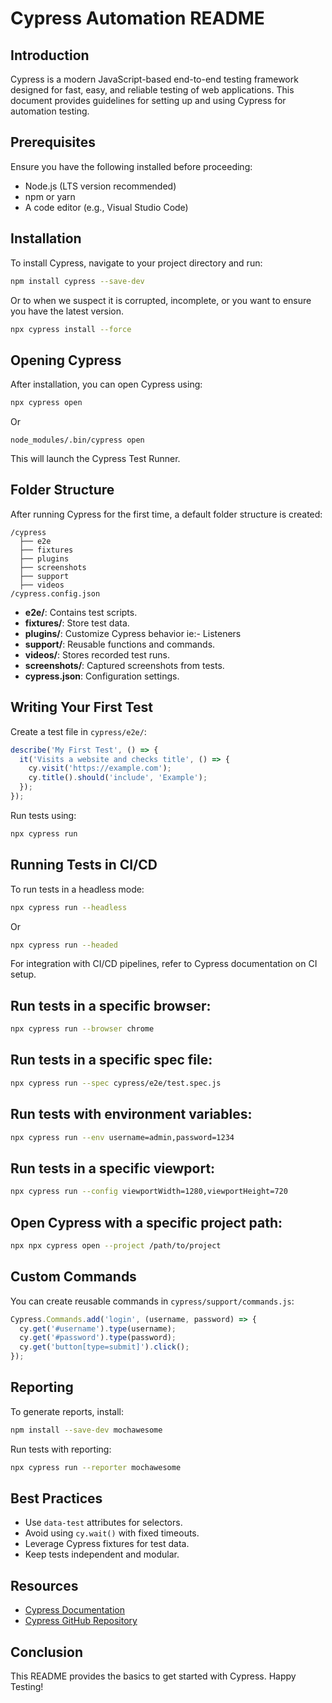 # Cypress Automation README

## Introduction

Cypress is a modern JavaScript-based end-to-end testing framework designed for fast, easy, and reliable testing of web applications. This document provides guidelines for setting up and using Cypress for automation testing.

## Prerequisites

Ensure you have the following installed before proceeding:

- Node.js (LTS version recommended)
- npm or yarn
- A code editor (e.g., Visual Studio Code)

## Installation

To install Cypress, navigate to your project directory and run:

```sh
npm install cypress --save-dev
```
Or to when we suspect it is corrupted, incomplete, or you want to ensure you have the latest version.
```sh
npx cypress install --force
```
## Opening Cypress

After installation, you can open Cypress using:

```sh
npx cypress open
```

Or 
```
node_modules/.bin/cypress open
```

This will launch the Cypress Test Runner.

## Folder Structure

After running Cypress for the first time, a default folder structure is created:

```
/cypress
  ├── e2e
  ├── fixtures
  ├── plugins
  ├── screenshots
  ├── support
  ├── videos
/cypress.config.json
```

- **e2e/**: Contains test scripts.
- **fixtures/**: Store test data.
- **plugins/**: Customize Cypress behavior ie:- Listeners
- **support/**: Reusable functions and commands.
- **videos/**: Stores recorded test runs.
- **screenshots/**: Captured screenshots from tests.
- **cypress.json**: Configuration settings.

## Writing Your First Test

Create a test file in `cypress/e2e/`:

```javascript
describe('My First Test', () => {
  it('Visits a website and checks title', () => {
    cy.visit('https://example.com');
    cy.title().should('include', 'Example');
  });
});
```

Run tests using:

```sh
npx cypress run
```

## Running Tests in CI/CD

To run tests in a headless mode:

```sh
npx cypress run --headless
```
Or

```sh
npx cypress run --headed
```
For integration with CI/CD pipelines, refer to Cypress documentation on CI setup.

## Run tests in a specific browser:
```sh
npx cypress run --browser chrome
```
## Run tests in a specific spec file:
```sh
npx cypress run --spec cypress/e2e/test.spec.js
```
## Run tests with environment variables:
```sh
npx cypress run --env username=admin,password=1234
```
## Run tests in a specific viewport:
```sh
npx cypress run --config viewportWidth=1280,viewportHeight=720
```
## Open Cypress with a specific project path:
```sh
npx npx cypress open --project /path/to/project
```
## Custom Commands

You can create reusable commands in `cypress/support/commands.js`:

```javascript
Cypress.Commands.add('login', (username, password) => {
  cy.get('#username').type(username);
  cy.get('#password').type(password);
  cy.get('button[type=submit]').click();
});
```

## Reporting

To generate reports, install:

```sh
npm install --save-dev mochawesome
```

Run tests with reporting:

```sh
npx cypress run --reporter mochawesome
```

## Best Practices

- Use `data-test` attributes for selectors.
- Avoid using `cy.wait()` with fixed timeouts.
- Leverage Cypress fixtures for test data.
- Keep tests independent and modular.

## Resources

- [Cypress Documentation](https://docs.cypress.io/)
- [Cypress GitHub Repository](https://github.com/cypress-io/cypress)

## Conclusion

This README provides the basics to get started with Cypress. Happy Testing!
